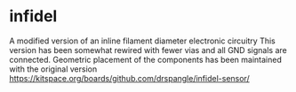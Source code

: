 # infidel
A modified version of an inline filament diameter electronic circuitry
This version has been somewhat rewired with fewer vias and all GND signals are connected.
Geometric placement of the components has been maintained with the original version https://kitspace.org/boards/github.com/drspangle/infidel-sensor/
